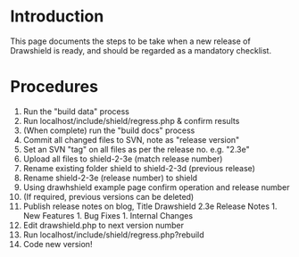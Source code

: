 # Introduction #

This page documents the steps to be take when a new release of
Drawshield is ready, and should be regarded as a mandatory checklist.


# Procedures #

  1. Run the "build data" process
  1. Run localhost/include/shield/regress.php & confirm results
  1. (When complete) run the "build docs" process
  1. Commit all changed files to SVN, note as "release version"
  1. Set an SVN "tag" on all files as per the release no. e.g. "2.3e"
  1. Upload all files to shield-2-3e (match release number)
  1. Rename existing folder shield to shield-2-3d (previous release)
  1. Rename shield-2-3e (release number) to shield
  1. Using drawhshield example page confirm operation and release number
  1. (If required, previous versions can be deleted)
  1. Publish release notes on blog, Title Drawshield 2.3e Release Notes
    1. New Features
    1. Bug Fixes
    1. Internal Changes
  1. Edit drawshield.php to next version number
  1. Run localhost/include/shield/regress.php?rebuild
  1. Code new version!